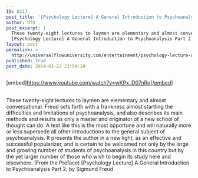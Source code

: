 ```yaml
---
ID: 8217
post_title: '[Psychology Lecture] A General Introduction to Psychoanalysis Part 2, by Sigmund Freud'
author: UfU
post_excerpt: |
  These twenty-eight lectures to laymen are elementary and almost conversational. Freud sets forth with a frankness almost startling the difficulties and limitations of psychoanalysis, and also describes its main methods and results as only a master and originator of a new school of thought can do. A text like this is the most opportune and will naturally more or less supersede all other introductions to the general subject of psychoanalysis. It presents the author in a new light, as an effective and successful popularizer, and is certain to be welcomed not only by the large and growing number of students of psychoanalysis in this country but by the yet larger number of those who wish to begin its study here and elsewhere. (From the Preface)
  [Psychology Lecture] A General Introduction to Psychoanalysis Part 2, by Sigmund Freud
layout: post
permalink: >
  http://universalflowuniversity.com/entertainment/psychology-lecture-a-general-introduction-to-psychoanalysis-part-2-by-sigmund-freud/
published: true
post_date: 2014-03-22 21:54:20
---
```

[embed]https://www.youtube.com/watch?v=wKPx_D07nRo[/embed]</br></br>
<p>These twenty-eight lectures to laymen are elementary and almost conversational. Freud sets forth with a frankness almost startling the difficulties and limitations of psychoanalysis, and also describes its main methods and results as only a master and originator of a new school of thought can do. A text like this is the most opportune and will naturally more or less supersede all other introductions to the general subject of psychoanalysis. It presents the author in a new light, as an effective and successful popularizer, and is certain to be welcomed not only by the large and growing number of students of psychoanalysis in this country but by the yet larger number of those who wish to begin its study here and elsewhere. (From the Preface)
[Psychology Lecture] A General Introduction to Psychoanalysis Part 2, by Sigmund Freud</p>
